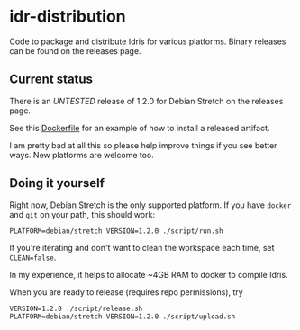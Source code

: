 # idr-distribution

Code to package and distribute Idris for various platforms.  Binary releases can
be found on the releases page.


## Current status

There is an *UNTESTED* release of 1.2.0 for Debian Stretch on the releases page.

See this [Dockerfile](https://github.com/ejconlon/idr-distribution/blob/master/debian/stretch/example/Dockerfile) for an example of how to install a released artifact.

I am pretty bad at all this so please help improve things if you see better ways.
New platforms are welcome too.


## Doing it yourself

Right now, Debian Stretch is the only supported platform. If you have `docker` and `git`
on your path, this should work:

    PLATFORM=debian/stretch VERSION=1.2.0 ./script/run.sh

If you're iterating and don't want to clean the workspace each time, set `CLEAN=false`.

In my experience, it helps to allocate ~4GB RAM to docker to compile Idris.

When you are ready to release (requires repo permissions), try

    VERSION=1.2.0 ./script/release.sh
    PLATFORM=debian/stretch VERSION=1.2.0 ./script/upload.sh
